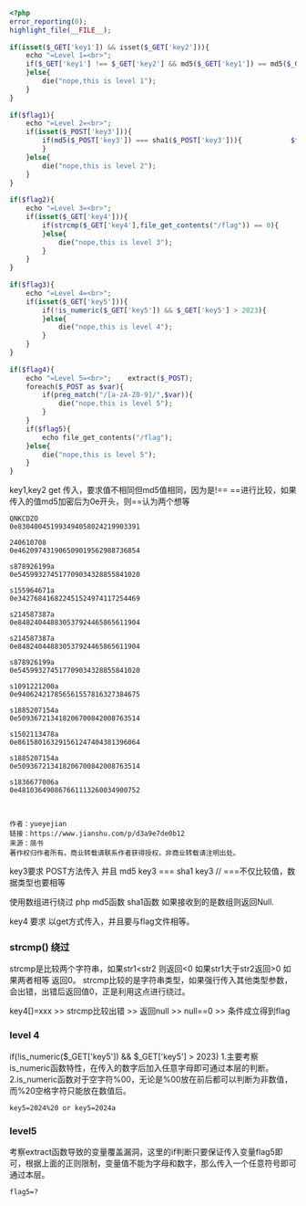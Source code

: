 ```php
<?php  
error_reporting(0);  
highlight_file(__FILE__);  
  
if(isset($_GET['key1']) && isset($_GET['key2'])){  
    echo "=Level 1=<br>";  
    if($_GET['key1'] !== $_GET['key2'] && md5($_GET['key1']) == md5($_GET['key2'])){        $flag1 = True;  
    }else{  
        die("nope,this is level 1");  
    }  
}  
  
if($flag1){  
    echo "=Level 2=<br>";  
    if(isset($_POST['key3'])){  
        if(md5($_POST['key3']) === sha1($_POST['key3'])){            $flag2 = True;  
        }  
    }else{  
        die("nope,this is level 2");  
    }  
}  
  
if($flag2){  
    echo "=Level 3=<br>";  
    if(isset($_GET['key4'])){  
        if(strcmp($_GET['key4'],file_get_contents("/flag")) == 0){            $flag3 = True;  
        }else{  
            die("nope,this is level 3");  
        }  
    }  
}  
  
if($flag3){  
    echo "=Level 4=<br>";  
    if(isset($_GET['key5'])){  
        if(!is_numeric($_GET['key5']) && $_GET['key5'] > 2023){            $flag4 = True;  
        }else{  
            die("nope,this is level 4");  
        }  
    }  
}  
  
if($flag4){  
    echo "=Level 5=<br>";    extract($_POST);  
    foreach($_POST as $var){  
        if(preg_match("/[a-zA-Z0-9]/",$var)){  
            die("nope,this is level 5");  
        }  
    }  
    if($flag5){  
        echo file_get_contents("/flag");  
    }else{  
        die("nope,this is level 5");  
    }  
}
```

key1,key2 get 传入，要求值不相同但md5值相同，因为是!== \==进行比较，如果传入的值md5加密后为0e开头，则\==认为两个想等
```0e开头的md5
QNKCDZO  
0e830400451993494058024219903391

240610708  
0e462097431906509019562988736854

s878926199a  
0e545993274517709034328855841020

s155964671a  
0e342768416822451524974117254469

s214587387a  
0e848240448830537924465865611904

s214587387a  
0e848240448830537924465865611904

s878926199a  
0e545993274517709034328855841020

s1091221200a  
0e940624217856561557816327384675

s1885207154a  
0e509367213418206700842008763514

s1502113478a  
0e861580163291561247404381396064

s1885207154a  
0e509367213418206700842008763514

s1836677006a  
0e481036490867661113260034900752

  
  
作者：yueyejian  
链接：https://www.jianshu.com/p/d3a9e7de0b12  
来源：简书  
著作权归作者所有。商业转载请联系作者获得授权，非商业转载请注明出处。
```

key3要求 POST方法传入 并且  md5 key3 === sha1 key3 // \=\==不仅比较值，数据类型也要相等

使用数组进行绕过 php md5函数 sha1函数 如果接收到的是数组则返回Null.

key4 要求 以get方式传入，并且要与flag文件相等。

### strcmp() 绕过
strcmp是比较两个字符串，如果str1<str2 则返回<0 如果str1大于str2返回>0 如果两者相等 返回0。
strcmp比较的是字符串类型，如果强行传入其他类型参数，会出错，出错后返回值0，正是利用这点进行绕过。

key4[]=xxx >> strcmp比较出错 >> 返回null >> null\==0 >> 条件成立得到flag

### level 4

if(!is_numeric($_GET['key5']) && $_GET['key5'] > 2023)
1.主要考察is_numeric函数特性，在传入的数字后加入任意字母即可通过本层的判断。
2.is_numeric函数对于空字符%00，无论是%00放在前后都可以判断为非数值，而%20空格字符只能放在数值后。
```shell
key5=2024%20 or key5=2024a
```

### level5
考察extract函数导致的变量覆盖漏洞，这里的if判断只要保证传入变量flag5即可，根据上面的正则限制，变量值不能为字母和数字，那么传入一个任意符号即可通过本层。

```shell
flag5=?
```

